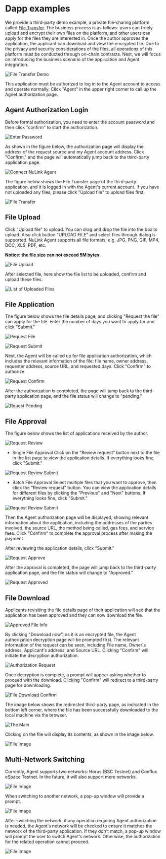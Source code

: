 # Dapp examples
We provide a third-party demo example, a private file-sharing platform called [File Transfer](https://agent-integration-demo.nulink.org). 
The business process is as follows: users can freely upload and encrypt their own files on the platform, and other users can apply for the files they are interested in. Once the author approves the application, the applicant can download and view the encrypted file. Due to the privacy and security considerations of the files, all operations of this platform must be conducted through on-chain contracts. Next, we will focus on introducing the business scenario of the application and Agent integration.

![File Transfer Demo](../miscellaneous/img/agent/connect.png)

This application must be authorized to log in to the Agent account to access and operate normally. Click "Agent" in the upper right corner to call up the Agnet authorization page.

## Agent Authorization Login

Before formal authorization, you need to enter the account password and then click "confirm" to start the authorization.

![Enter Password](../miscellaneous/img/agent/enter_password.png)

As shown in the figure below, the authorization page will display the address of the request source and my Agent account address. 
Click "Confirm," and the page will automatically jump back to the third-party application page.

![Connect NuLink Agent](../miscellaneous/img/agent/confirm.png)

The figure below shows the File Transfer page of the third-party application, and it is logged in with the Agent's current account. If you have not uploaded any files, please click "Upload file" to upload files first.

![File Transfer](../miscellaneous/img/agent/filetransfer.png)

## File Upload
Click "Upload file" to upload. You can drag and drop the file into the box to upload. Also click button "UPLOAD FILE" and select files through dialog is supported.
NuLink Agent supports all file formats, e.g. JPG, PNG, GIF, MP4, DOC, XLS, PDF, etc.

**Notice: the file size can not exceed 5M bytes.**

![File Upload](../miscellaneous/img/agent/upload.png)

After selected file, here show the file list to be uploaded, confirm and upload these files.

![List of Uploaded Files](../miscellaneous/img/agent/upload_list.png)

## File Application

The figure below shows the file details page, and clicking "Request the file" can apply for the file. Enter the number of days you want to apply for and click "Submit."

![Request File](../miscellaneous/img/agent/request_file.png)

![Request Submit](../miscellaneous/img/agent/request_submit.png)

Next, the Agent will be called up for file application authorization, which includes the relevant information of the file: file name, owner address, requester address, source URL, and requested days. Click "Confirm" to authorize.

![Request Confirm](../miscellaneous/img/agent/request.png)

After the authorization is completed, the page will jump back to the third-party application page, and the file status will change to "pending."

![Rquest Pending](../miscellaneous/img/agent/request_pending.png)

## File Approval

The figure below shows the list of applications received by the author.

![Request Review](../miscellaneous/img/agent/request_review.png)

* Single File Approval
  Click on the "Review request" button next to the file in the list page to view the application details. 
If everything looks fine, click "Submit."


![Request Review Submit](../miscellaneous/img/agent/request_reviewed.png)

* Batch File Approval
Select multiple files that you want to approve, then click the "Review request" button. 
You can view the application details for different files by clicking the "Previous" and "Next" buttons. 
If everything looks fine, click "Submit."

![Request Review Submit](../miscellaneous/img/agent/request_reviewed_batch.png)

Then the Agent authorization page will be displayed, showing relevant information about the application, including the addresses of the parties involved, the source URL, the method being called, gas fees, and service fees. 
Click "Confirm" to complete the approval process after making the payment.


After reviewing the application details, click "Submit."

![Request Approve](../miscellaneous/img/agent/request_confirm.png)

After the approval is completed, the page will jump back to the third-party application page, and the file status will change to "Approved."

![Request Approved](../miscellaneous/img/agent/request_approved.png)

## File Download

Applicants revisiting the file details page of their application will see that the application has been approved and they can now download the file.

![Approved File Info](../miscellaneous/img/agent/request_details.png)

By clicking "Download now", as it is an encrypted file, the Agent authorization decryption page will be prompted first. The relevant information of the request can be seen, including File name, Owner's address, Applicant's address, and Source URL. 
Clicking "Confirm" will initiate the decryption authorization.

![Authorization Request](../miscellaneous/img/agent/request_auth.png)


Once decryption is complete, a prompt will appear asking whether to proceed with the download. Clicking "Confirm" will redirect to a third-party page for downloading.

![File Download Confirm](../miscellaneous/img/agent/request_download.png)

The image below shows the redirected third-party page, as indicated in the bottom left corner, where the file has been successfully downloaded to the local machine via the browser.

![The Main](../miscellaneous/img/agent/request_mainpage.png)


Clicking on the file will display its contents, as shown in the image below.

![File Image](../miscellaneous/img/agent/request_img.png)

## Multi-Network Switching

Currently, Agent supports two networks: Horus (BSC Testnet) and Conflux eSpace Testnet. 
In the future, it will also support more networks.

![File Image](../miscellaneous/img/agent/network_switching.png)

When switching to another network, a pop-up window will provide a prompt.

![File Image](../miscellaneous/img/agent/network_switch_info.png)

After switching the network, if any operation requiring Agent authorization is needed, the Agent's network will be checked to ensure it matches the network of the third-party application. 
If they don't match, a pop-up window will prompt the user to switch Agent's network. Otherwise, the authorization for the related operation cannot proceed.

![File Image](../miscellaneous/img/agent/network_switch_confirm.png)